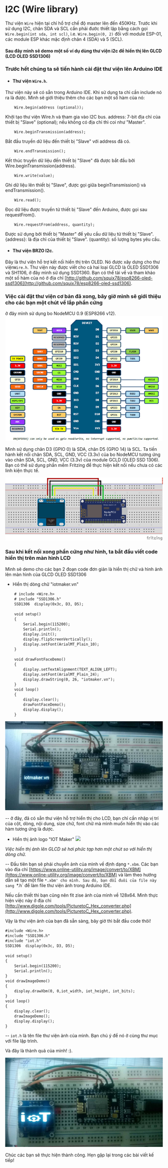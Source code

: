 # I2C (Wire library)

Thư viện `Wire` hiện tại chỉ hổ trợ chế độ master lên đến 450KHz. Trước khi sử dụng I2C, chân SDA và SCL cần phải đước thiết lập bằng cách gọi `Wire.begin(int sda, int scl)`, i.e. `Wire.begin(0, 2)` đối với module ESP-01, các module ESP khác mặc định chân 4 (SDA) và 5 (SCL).
#### Sau đây mình sẽ demo một số ví dụ dùng thư viện i2c để hiển thị lên GLCD (LCD OLED SSD1306)
### Trước hết chúng ta sẽ tiến hành cài đặt thư viện lên Arduino IDE

- #### Thư viện `Wire.h`.
 Thư viện này sẽ có sẵn trong Arduino IDE. Khi sử dụng ta chỉ cần include nó ra là được. Mình sẽ giới thiệu thêm cho các bạn một số hàm của nó:


		Wire.begin(address (optional));
Khởi tạo thư viện Wire.h và tham gia vào I2C bus. address: 7-bit địa chỉ của thiết bị "Slave" (optional); nếu không có địa chỉ thì coi như "Master".

		Wire.beginTransmission(address);

Bắt đầu truyền dữ liệu đến thiết bị "Slave" với address đã có.

		Wire.endTransmission();

Kết thúc truyền dữ liệu đến thiết bị "Slave" đã được bắt đầu bởi Wire.beginTransmission(address). 

		Wire.write(value);

Ghi dữ liệu lên thiết bị "Slave", được gọi giữa beginTransmission() và endTransmission().

		Wire.read();

Đọc dữ liệu được truyền từ thiết bị "Slave" đến Arduino, được gọi sau requestFrom().

		Wire.requestFrom(address, quantity);

Được sử dụng bởi thiết bị "Master" để yêu cầu dữ liệu từ thiết bị "Slave". 
{address}: là địa chỉ của thiết bị "Slave". (quantity): số lượng bytes yêu cầu.

- #### Thư viện BRZO I2c. 

Đây là thư viện hỗ trợ kết nối hiển thị trên OLED. Nó được xây dựng cho thư viện`Wire.h`.
Thư viện này được viết cho cả hai loại GLCD là OLED SSD1306 và SH1106, ở đây mình sử dụng SSD1360. Bạn có thể tải về và  tham khảo một số hàm của nó ở địa chỉ [http://github.com/squix78/esp8266-oled-ssd1306](http://github.com/squix78/esp8266-oled-ssd1306). 

### Việc cài đặt thư viện cơ bản đã xong, bây giờ mình sẽ giới thiệu cho các bạn một chút về lắp phần cứng

ở đây mình sử dụng bo NodeMCU 0.9 (ESP8266 v12).
![Pin Functions](../images/NodeMCU.jpg) 

Mình sử dụng chân D3 (GPIO 0) là SDA, chân D5 (GPIO 14) là SCL.
Ta tiến hành kết nối chân SDA, SCL, GND, VCC (3.3v) của bo NodeMCU tương ứng vào chân SDA, SCL, GND, VCC (3.3v) của module GCLD (OLED SSD 1306). Bạn có thể sử dụng phần mềm Fritzing để thực hiện kết nối nếu chưa có các linh kiện thực tế.

![Pin Functions](../images/i2c.png)

### Sau khi kết nối xong phần cứng như hình, ta bắt đầu viết code hiển thị trên màn hình LCD

Mình sẽ demo cho các bạn 2 đoạn code đơn giản là hiển thị chữ và hình ảnh lên màn hình của GLCD OLED SSD1306

- Hiển thị dòng chữ "iotmaker.vn"

```
	# include <Wire.h>  
	# include "SSD1306.h" 
	SSD1306  display(0x3c, D3, D5);

	void setup() 
	{
  		Serial.begin(115200);
  		Serial.println();
  		display.init();
  		display.flipScreenVertically();
  		display.setFont(ArialMT_Plain_10);
	}	

	void drawFontFaceDemo()
	{
    	display.setTextAlignment(TEXT_ALIGN_LEFT);
    	display.setFont(ArialMT_Plain_24);
    	display.drawString(0, 26, "iotmaker.vn");
	}
	void loop() 
	{
  		display.clear();
  		drawFontFaceDemo();
  		display.display();
	}
```

 ![](../images/demo1.png)

 -- ở đây, đã có sẵn thư viện hỗ trợ hiển thị cho LCD, bạn chỉ cần nhập vị trí của cột, dòng, nội dung, size chữ, font chữ mà mình muốn hiển thị vào các hàm tương ứng là được.

 - Hiển thị ảnh logo "IOT Maker"
![](../images/iot-maker.png)

*Việc hiển thị ảnh lên GLCD sẽ hơi phức tạp hơn một chút so với hiển thị dòng chữ.*

-- Đầu tiên bạn sẽ phải chuyển ảnh của mình về định dạng `*.xbm`. Các bạn vào địa chỉ [https://www.online-utility.org/image/convert/to/XBM](https://www.online-utility.org/image/convert/to/XBM) và làm theo hướng dẫn sẽ tạo một file `*.xbm' cho mình. Sau đó, bạn đổi đuôi của file này sang `*.h` để làm file thư viện ảnh trong Arduino IDE.

Nếu cần thiết thì bạn cũng nên fit zise ảnh của mình về  128x64. Mình thực hiện việc này ở địa chỉ [http://www.digole.com/tools/PicturetoC_Hex_converter.php](http://www.digole.com/tools/PicturetoC_Hex_converter.php).

Vậy là thư viện ảnh của bạn đã sẵn sàng, bây giờ thì bắt đầu code thôi!

```
#include <Wire.h>  
#include "SSD1306.h" 
#include "iot.h"
SSD1306  display(0x3c, D3, D5);

void setup() 
{
  	Serial.begin(115200);
  	Serial.println();
}
void drawImageDemo()
{
    display.drawXbm(0, 0,iot_width, iot_height, iot_bits);
}
void loop()
{
  	display.clear();
  	drawImageDemo();
  	display.display();
}

```
-- `iot.h` là tên file thư viện ảnh của mình. Bạn chú ý để nó ở cùng thư mục với file lập trình.

 Và đây là thành quả của mình! :). 

 ![](../images/demo2.jpg)

 Chúc các bạn sẽ thực hiện thành công. Hẹn gặp lại trong các bài viết kế tiếp!